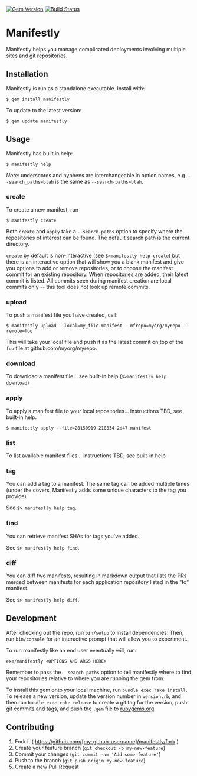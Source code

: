 [![Gem Version](https://badge.fury.io/rb/manifestly.svg)](http://badge.fury.io/rb/manifestly)
[![Build Status](https://travis-ci.org/openstax/manifestly.svg?branch=master)](https://travis-ci.org/openstax/manifestly)

# Manifestly

Manifestly helps you manage complicated deployments involving multiple sites and git repositories.

## Installation

Manifestly is run as a standalone executable.  Install with:

    $ gem install manifestly

To update to the latest version:

    $ gem update manifestly

## Usage

Manifestly has built in help:

    $ manifestly help

_Note_: underscores and hyphens are interchangeable in option names, e.g. `--search_paths=blah` is the same as `--search-paths=blah`.

### create

To create a new manifest, run

    $ manifestly create

Both `create` and `apply` take a `--search-paths` option to specify where the repositories of interest can be found.  The default search path is the current directory.

`create` by default is non-interactive (see `$>manifestly help create`) but there is an interactive option that will show you a blank manifest and give you options to add or remove repositories, or to choose the manifest commit for an existing repository.  When repositories are added, their latest commit is listed.  All commits seen during manifest creation are local commits only -- this tool does not look up remote commits.

### upload

To push a manifest file you have created, call:

    $ manifestly upload --local=my_file.manifest --mfrepo=myorg/myrepo --remote=foo

This will take your local file and push it as the latest commit on top of the `foo` file at github.com/myorg/myrepo.

### download

To download a manifest file... see built-in help (`$>manifestly help download`)

### apply

To apply a manifest file to your local repositories... instructions TBD, see built-in help.

    $ manifestly apply --file=20150919-210854-2d47.manifest

### list

To list available manifest files... instructions TBD, see built-in help

### tag

You can add a tag to a manifest.  The same tag can be added multiple times (under the covers, Manifestly adds some unique characters to the tag you provide).

See `$> manifestly help tag`.

### find

You can retrieve manifest SHAs for tags you've added.

See `$> manifestly help find`.

### diff

You can diff two manifests, resulting in markdown output that lists the PRs merged between manifests for each application repository listed in the "to" manifest.

See `$> manifestly help diff`.

## Development

After checking out the repo, run `bin/setup` to install dependencies. Then, run `bin/console` for an interactive prompt that will allow you to experiment.

To run manifestly like an end user eventually will, run:

```
exe/manifestly <OPTIONS AND ARGS HERE>
```

Remember to pass the `--search-paths` option to tell manifestly where to find your repositories relative to where you are running the gem from.

To install this gem onto your local machine, run `bundle exec rake install`. To release a new version, update the version number in `version.rb`, and then run `bundle exec rake release` to create a git tag for the version, push git commits and tags, and push the `.gem` file to [rubygems.org](https://rubygems.org).

## Contributing

1. Fork it ( https://github.com/[my-github-username]/manifestly/fork )
2. Create your feature branch (`git checkout -b my-new-feature`)
3. Commit your changes (`git commit -am 'Add some feature'`)
4. Push to the branch (`git push origin my-new-feature`)
5. Create a new Pull Request
